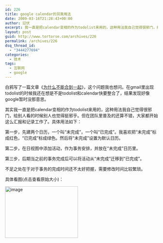 ```yaml
---
id: 226
title: google calendar的另类用法
date: 2009-03-16T21:28:43+00:00
author: 愆伏
excerpt: 我一直是把calendar变相的作为todolist来用的，这种用法我自己觉得很邪门，给别人看的时候别人也觉得挺邪乎。但在团队里普及的还算不错，大家都开始这么汇报和记录工作了。
layout: post
guid: http://www.tortorse.com/archives/226
permalink: /archives/226
dsq_thread_id:
  - "3444277694"
categories:
  - 技术
tags:
  - 互联网
  - google
---
```

白鸦写了一篇文章《<a href="http://uicom.net/blog/?p=818" target="_blank">为什么不能合到一起</a>》，这个问题我也想问。在gmail里出现todolist的时候我还在想是不是todolist和calendar快要整合了，结果发现好像google暂时没那意思。

其实我一直是把calendar变相的作为todolist来用的，这种用法我自己觉得很邪门，给别人看的时候别人也觉得挺邪乎。但在团队里普及的还算不错，大家都开始这么汇报和记录工作了。具体用法如下：

第一步，先建两个日历，一个叫“未完成”，一个叫“已完成”。我喜欢把“未完成”标成红色，“已完成”标成绿色。然后将“未完成”设置为默认日历。

第二步，在日视图中添加活动，作为事务安排，并放在“未完成”日历里。

第三步，后期当之前的事务完成后可以将活动从“未完成”迁移到“已完成”。

不足之处在于对于事务的完成时间还不太好把握，需要修改时间比较繁琐。

具体看图(点击查看原始大小)：
  
<a href="http://www.tortorse.com/wp-content/uploads/2009/03/image2.png" target="_blank"><img style="border-right: 0px; border-top: 0px; display: inline; border-left: 0px; border-bottom: 0px" title="image" src="http://www.tortorse.com/wp-content/uploads/2009/03/image-thumb2.png" border="0" alt="image" width="240" height="170" /></a>